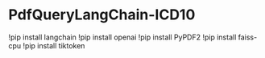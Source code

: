 # PdfQueryLangChain-ICD10

!pip install langchain
!pip install openai
!pip install PyPDF2
!pip install faiss-cpu
!pip install tiktoken
